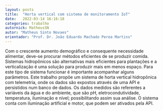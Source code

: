 ```yaml
---
layout: posts
title:  "Horta vertical com sistema de monitoramento IoT"
date:   2022-03-14 16:16:18
categories: trabalho
autornick: MatheusSN
autor: "Matheus Sinto Novaes"
orientador: "Prof. Dr. João Eduardo Machado Perea Martins"
---
```

Com o crescente aumento demográfico e consequente necessidade alimentar,
deve-se procurar métodos eficientes de se produzir comida. Sistemas
hidropônicos são alternativas mais eficientes para plantações e a verticalização
é uma solução para produzir mais em menos espaço. Para este tipo de sistema
funcionar é importante acompanhar alguns parâmetros. Este trabalho propõe
um sistema de horta vertical hidropônica com telemetria, onde os dados são
expostos através de uma API e persistidos num banco de dados. Os dados
medidos são referentes a variáveis da água e do ambiente, que são pH,
eletrocondutividade, temperatura, iluminação e nível; possibilitando assim sua
análise. O sistema conta com iluminação artificial e motor, que podem ser
ativados pela API.
